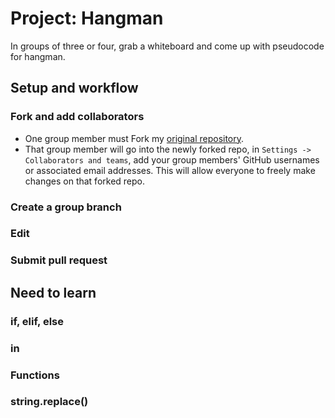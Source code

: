 # Project: Hangman

In groups of three or four, grab a whiteboard and come up with pseudocode for hangman.

## Setup and workflow
### Fork and add collaborators
- One group member must Fork my [original repository](https://github.com/ICS3U-Gallo/project-hangman).
- That group member will go into the newly forked repo, in `Settings -> Collaborators and teams`, add your group members' GitHub usernames or associated email addresses. This will allow everyone to freely make changes on that forked repo.
### Create a group branch
### Edit
### Submit pull request

## Need to learn
### if, elif, else
### in
### Functions
### string.replace()
